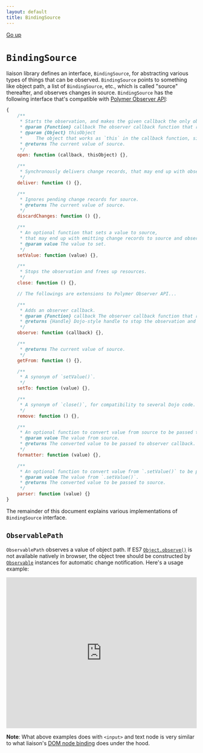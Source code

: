 ```yaml
---
layout: default
title: BindingSource
---
```


[Go up](./)

# `BindingSource`

liaison library defines an interface, `BindingSource`, for abstracting various types of things that can be observed. `BindingSource` points to something like object path, a list of `BindingSource`, etc., which is called "source" thereafter, and observes changes in source. `BindingSource` has the following interface that's compatible with [Polymer Observer API](https://github.com/Polymer/observe-js#observable):

```javascript
{
	/**
	 * Starts the observation, and makes the given callback the only observer callback.
	 * @param {Function} callback The observer callback function that reports changes in value.
	 * @param {Object} thisObject
	 *     The object that works as `this` in the callback function, similar to `Array#forEach()`.
	 * @returns The current value of source.
	 */
	open: function (callback, thisObject) {},

	/**
	 * Synchronously delivers change records, that may end up with observer callback being called.
	 */
	deliver: function () {},

	/**
	 * Ignores pending change records for source.
	 * @returns The current value of source.
	 */
	discardChanges: function () {},

	/**
	 * An optional function that sets a value to source,
	 * that may end up with emitting change records to source and observer callback being called.
	 * @param value The value to set.
	 */
	setValue: function (value) {},

	/**
	 * Stops the observation and frees up resources.
	 */
	close: function () {},

	// The followings are extensions to Polymer Observer API...

	/**
	 * Adds an observer callback.
	 * @param {Function} callback The observer callback function that reports changes in value.
	 * @returns {Handle} Dojo-style handle to stop the observation and free up resources.
	 */
	observe: function (callback) {},

	/**
	 * @returns The current value of source.
	 */
	getFrom: function () {},

	/**
	 * A synonym of `setValue()`.
	 */
	setTo: function (value) {},

	/**
	 * A synonym of `close()`, for compatibility to several Dojo code.
	 */
	remove: function () {},

	/**
	 * An optional function to convert value from source to be passed to observer callback.
	 * @param value The value from source.
	 * @returns The converted value to be passed to observer callback.
	 */
	formatter: function (value) {},

	/**
	 * An optional function to convert value from `.setValue()` to be passed to source.
	 * @param value The value from `.setValue()`.
	 * @returns The converted value to be passed to source.
	 */
	parser: function (value) {}
}
```

The remainder of this document explains various implementations of `BindingSource` interface.

## `ObservablePath`

`ObservablePath` observes a value of object path. If ES7 [`Object.observe()`](http://wiki.ecmascript.org/doku.php?id=harmony:observe) is not available natively in browser, the object tree should be constructed by [`Observable`](./Observable.html) instances for automatic change notification. Here's a usage example:

<iframe width="100%" height="400" src="http://jsfiddle.net/ibmjs/UAyFy/embedded/js,result" allowfullscreen="allowfullscreen" frameborder="0"><a href="http://jsfiddle.net/ibmjs/UAyFy/">checkout the sample on JSFiddle</a></iframe>

**Note**: What above examples does with `<input>` and text node is very similar to what liaison's [DOM node binding](./NodeBind.html) does under the hood.
